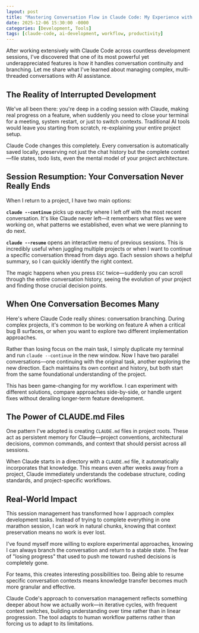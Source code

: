 ```yaml
---
layout: post
title: "Mastering Conversation Flow in Claude Code: My Experience with Session Management"
date: 2025-12-06 15:30:00 -0000
categories: [Development, Tools]
tags: [claude-code, ai-development, workflow, productivity]
---
```


After working extensively with Claude Code across countless development sessions, I've discovered that one of its most powerful yet underappreciated features is how it handles conversation continuity and branching. Let me share what I've learned about managing complex, multi-threaded conversations with AI assistance.

## The Reality of Interrupted Development

We've all been there: you're deep in a coding session with Claude, making real progress on a feature, when suddenly you need to close your terminal for a meeting, system restart, or just to switch contexts. Traditional AI tools would leave you starting from scratch, re-explaining your entire project setup.

Claude Code changes this completely. Every conversation is automatically saved locally, preserving not just the chat history but the complete context—file states, todo lists, even the mental model of your project architecture.

## Session Resumption: Your Conversation Never Really Ends

When I return to a project, I have two main options:

**`claude --continue`** picks up exactly where I left off with the most recent conversation. It's like Claude never left—it remembers what files we were working on, what patterns we established, even what we were planning to do next.

**`claude --resume`** opens an interactive menu of previous sessions. This is incredibly useful when juggling multiple projects or when I want to continue a specific conversation thread from days ago. Each session shows a helpful summary, so I can quickly identify the right context.

The magic happens when you press `ESC` twice—suddenly you can scroll through the entire conversation history, seeing the evolution of your project and finding those crucial decision points.

## When One Conversation Becomes Many

Here's where Claude Code really shines: conversation branching. During complex projects, it's common to be working on feature A when a critical bug B surfaces, or when you want to explore two different implementation approaches.

Rather than losing focus on the main task, I simply duplicate my terminal and run `claude --continue` in the new window. Now I have two parallel conversations—one continuing with the original task, another exploring the new direction. Each maintains its own context and history, but both start from the same foundational understanding of the project.

This has been game-changing for my workflow. I can experiment with different solutions, compare approaches side-by-side, or handle urgent fixes without derailing longer-term feature development.

## The Power of CLAUDE.md Files

One pattern I've adopted is creating `CLAUDE.md` files in project roots. These act as persistent memory for Claude—project conventions, architectural decisions, common commands, and context that should persist across all sessions.

When Claude starts in a directory with a `CLAUDE.md` file, it automatically incorporates that knowledge. This means even after weeks away from a project, Claude immediately understands the codebase structure, coding standards, and project-specific workflows.

## Real-World Impact

This session management has transformed how I approach complex development tasks. Instead of trying to complete everything in one marathon session, I can work in natural chunks, knowing that context preservation means no work is ever lost.

I've found myself more willing to explore experimental approaches, knowing I can always branch the conversation and return to a stable state. The fear of "losing progress" that used to push me toward rushed decisions is completely gone.

For teams, this creates interesting possibilities too. Being able to resume specific conversation contexts means knowledge transfer becomes much more granular and effective.

Claude Code's approach to conversation management reflects something deeper about how we actually work—in iterative cycles, with frequent context switches, building understanding over time rather than in linear progression. The tool adapts to human workflow patterns rather than forcing us to adapt to its limitations.